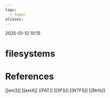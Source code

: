 ```yaml
---
tags:
  - topic
aliases:
---
```

2025-01-12 10:15
# filesystems

# References
[[ext3]]
[[ext4]]
[[FAT]]
[[XFS]]
[[NTFS]]
[[Btrfs]]